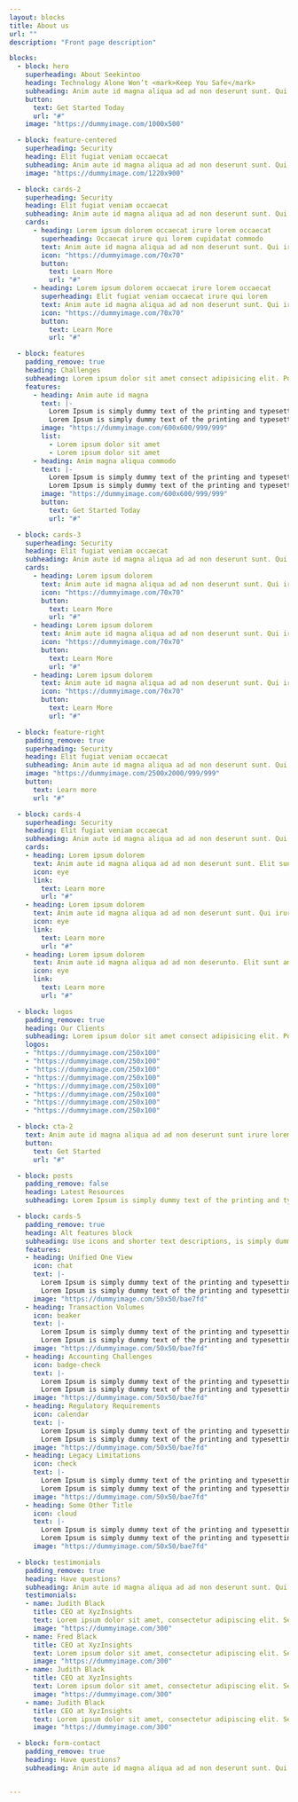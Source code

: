 ```yaml
---
layout: blocks
title: About us
url: ""
description: "Front page description"

blocks:
  - block: hero
    superheading: About Seekintoo
    heading: Technology Alone Won’t <mark>Keep You Safe</mark>
    subheading: Anim aute id magna aliqua ad ad non deserunt sunt. Qui irure qui lorem cupidatat commodo. Elit sunt amet fugiat veniam occaecat fugiat aliqua ad ad non deserunt sunt.
    button:
      text: Get Started Today
      url: "#"
    image: "https://dummyimage.com/1000x500"

  - block: feature-centered
    superheading: Security
    heading: Elit fugiat veniam occaecat
    subheading: Anim aute id magna aliqua ad ad non deserunt sunt. Qui irure qui lorem cupidatat commodo. Elit sunt amet fugiat veniam occaecat fugiat aliqua ad ad non deserunt sunt.
    image: "https://dummyimage.com/1220x900"

  - block: cards-2
    superheading: Security
    heading: Elit fugiat veniam occaecat
    subheading: Anim aute id magna aliqua ad ad non deserunt sunt. Qui irure qui lorem cupidatat commodo. Elit sunt amet fugiat veniam occaecat fugiat aliqua ad ad non deserunt sunt.
    cards:
      - heading: Lorem ipsum dolorem occaecat irure lorem occaecat
        superheading: Occaecat irure qui lorem cupidatat commodo
        text: Anim aute id magna aliqua ad ad non deserunt sunt. Qui irure qui lorem cupidatat commodo. Elit sunt amet fugiat veniam occaecat fugiat aliqua ad ad non deserunt sunt.
        icon: "https://dummyimage.com/70x70"
        button:
          text: Learn More
          url: "#"
      - heading: Lorem ipsum dolorem occaecat irure lorem occaecat
        superheading: Elit fugiat veniam occaecat irure qui lorem
        text: Anim aute id magna aliqua ad ad non deserunt sunt. Qui irure qui lorem cupidatat commodo. Elit sunt amet fugiat veniam occaecat fugiat aliqua ad ad non deserunt sunt.
        icon: "https://dummyimage.com/70x70"
        button:
          text: Learn More
          url: "#"

  - block: features
    padding_remove: true
    heading: Challenges
    subheading: Lorem ipsum dolor sit amet consect adipisicing elit. Possimus magnam voluptatum cupiditate veritatis in accusamus quisquam.
    features:
      - heading: Anim aute id magna
        text: |-
          Lorem Ipsum is simply dummy text of the printing and typesetting industry.
          Lorem Ipsum is simply dummy text of the printing and typesetting industry.
        image: "https://dummyimage.com/600x600/999/999"
        list:
          - Lorem ipsum dolor sit amet
          - Lorem ipsum dolor sit amet
      - heading: Anim magna aliqua commodo
        text: |-
          Lorem Ipsum is simply dummy text of the printing and typesetting industry.
          Lorem Ipsum is simply dummy text of the printing and typesetting industry.
        image: "https://dummyimage.com/600x600/999/999"
        button:
          text: Get Started Today
          url: "#"

  - block: cards-3
    superheading: Security
    heading: Elit fugiat veniam occaecat
    subheading: Anim aute id magna aliqua ad ad non deserunt sunt. Qui irure qui lorem cupidatat commodo. Elit sunt amet fugiat veniam occaecat fugiat aliqua ad ad non deserunt sunt.
    cards:
      - heading: Lorem ipsum dolorem
        text: Anim aute id magna aliqua ad ad non deserunt sunt. Qui irure qui lorem cupidatat commodo. Elit sunt amet fugiat veniam occaecat fugiat aliqua ad ad non deserunt sunt.
        icon: "https://dummyimage.com/70x70"
        button:
          text: Learn More
          url: "#"
      - heading: Lorem ipsum dolorem
        text: Anim aute id magna aliqua ad ad non deserunt sunt. Qui irure qui lorem cupidatat commodo. Elit sunt amet fugiat veniam occaecat fugiat aliqua ad ad non deserunt sunt.
        icon: "https://dummyimage.com/70x70"
        button:
          text: Learn More
          url: "#"
      - heading: Lorem ipsum dolorem
        text: Anim aute id magna aliqua ad ad non deserunt sunt. Qui irure qui lorem cupidatat commodo. Elit sunt amet fugiat veniam occaecat fugiat aliqua ad ad non deserunt sunt.
        icon: "https://dummyimage.com/70x70"
        button:
          text: Learn More
          url: "#"

  - block: feature-right
    padding_remove: true
    superheading: Security
    heading: Elit fugiat veniam occaecat
    subheading: Anim aute id magna aliqua ad ad non deserunt sunt. Qui irure qui lorem cupidatat commodo. Elit sunt amet fugiat veniam occaecat fugiat aliqua ad ad non deserunt sunt.
    image: "https://dummyimage.com/2500x2000/999/999"
    button:
      text: Learn more
      url: "#"

  - block: cards-4
    superheading: Security
    heading: Elit fugiat veniam occaecat
    subheading: Anim aute id magna aliqua ad ad non deserunt sunt. Qui irure qui lorem cupidatat commodo. Elit sunt amet fugiat veniam occaecat fugiat aliqua ad ad non deserunt sunt.
    cards:
    - heading: Lorem ipsum dolorem
      text: Anim aute id magna aliqua ad ad non deserunt sunt. Elit sunt amet fugiat veniam occaecat fugiat aliqua ad ad non deserunt sunt.
      icon: eye
      link:
        text: Learn more
        url: "#"
    - heading: Lorem ipsum dolorem
      text: Anim aute id magna aliqua ad ad non deserunt sunt. Qui irure qui lorem cupidatat commodo. Elit sunt amet fugiat veniam occaecat fugiat aliqua ad ad non deserunt sunt.
      icon: eye
      link:
        text: Learn more
        url: "#"
    - heading: Lorem ipsum dolorem
      text: Anim aute id magna aliqua ad ad non deserunto. Elit sunt amet fugiat veniam occaecat fugiat aliqua ad ad non deserunt sunt.
      icon: eye
      link:
        text: Learn more
        url: "#"

  - block: logos
    padding_remove: true
    heading: Our Clients
    subheading: Lorem ipsum dolor sit amet consect adipisicing elit. Possimus magnam voluptatum cupiditate veritatis in accusamus quisquam.
    logos:
    - "https://dummyimage.com/250x100"
    - "https://dummyimage.com/250x100"
    - "https://dummyimage.com/250x100"
    - "https://dummyimage.com/250x100"
    - "https://dummyimage.com/250x100"
    - "https://dummyimage.com/250x100"
    - "https://dummyimage.com/250x100"
    - "https://dummyimage.com/250x100"

  - block: cta-2
    text: Anim aute id magna aliqua ad ad non deserunt sunt irure lorem.
    button:
      text: Get Started
      url: "#"

  - block: posts
    padding_remove: false
    heading: Latest Resources
    subheading: Lorem Ipsum is simply dummy text of the printing and typesetting industry of the printing and typesetting industry

  - block: cards-5  
    padding_remove: true
    heading: Alt features block
    subheading: Use icons and shorter text descriptions, is simply dummy text of the printing and typesetting industry.
    features:
    - heading: Unified One View
      icon: chat
      text: |-
        Lorem Ipsum is simply dummy text of the printing and typesetting industry.
        Lorem Ipsum is simply dummy text of the printing and typesetting industry.
      image: "https://dummyimage.com/50x50/bae7fd"
    - heading: Transaction Volumes
      icon: beaker
      text: |-
        Lorem Ipsum is simply dummy text of the printing and typesetting industry.
        Lorem Ipsum is simply dummy text of the printing and typesetting industry.
      image: "https://dummyimage.com/50x50/bae7fd"
    - heading: Accounting Challenges
      icon: badge-check
      text: |-
        Lorem Ipsum is simply dummy text of the printing and typesetting industry.
        Lorem Ipsum is simply dummy text of the printing and typesetting industry.
      image: "https://dummyimage.com/50x50/bae7fd"
    - heading: Regulatory Requirements
      icon: calendar
      text: |-
        Lorem Ipsum is simply dummy text of the printing and typesetting industry.
        Lorem Ipsum is simply dummy text of the printing and typesetting industry.
      image: "https://dummyimage.com/50x50/bae7fd"
    - heading: Legacy Limitations
      icon: check
      text: |-
        Lorem Ipsum is simply dummy text of the printing and typesetting industry.
        Lorem Ipsum is simply dummy text of the printing and typesetting industry.
      image: "https://dummyimage.com/50x50/bae7fd"
    - heading: Some Other Title
      icon: cloud
      text: |-
        Lorem Ipsum is simply dummy text of the printing and typesetting industry.
        Lorem Ipsum is simply dummy text of the printing and typesetting industry.
      image: "https://dummyimage.com/50x50/bae7fd"

  - block: testimonials
    padding_remove: true
    heading: Have questions?
    subheading: Anim aute id magna aliqua ad ad non deserunt sunt. Qui irure qui lorem cupidatat commodo. Elit sunt amet fugiat veniam occaecat fugiat aliqua ad ad non deserunt sunt.
    testimonials:
    - name: Judith Black
      title: CEO at XyzInsights
      text: Lorem ipsum dolor sit amet, consectetur adipiscing elit. Sed urna nulla vitae laoreet augue. Amet feugiat est integer dolor auctor adipiscing nunc urna, sit.
      image: "https://dummyimage.com/300"
    - name: Fred Black
      title: CEO at XyzInsights
      text: Lorem ipsum dolor sit amet, consectetur adipiscing elit. Sed urna nulla vitae laoreet augue. Amet feugiat est integer dolor auctor adipiscing nunc urna, sit.
      image: "https://dummyimage.com/300"
    - name: Judith Black
      title: CEO at XyzInsights
      text: Lorem ipsum dolor sit amet, consectetur adipiscing elit. Sed urna nulla vitae laoreet augue. Amet feugiat est integer dolor auctor adipiscing nunc urna, sit.
      image: "https://dummyimage.com/300"
    - name: Judith Black
      title: CEO at XyzInsights
      text: Lorem ipsum dolor sit amet, consectetur adipiscing elit. Sed urna nulla vitae laoreet augue. Amet feugiat est integer dolor auctor adipiscing nunc urna, sit.
      image: "https://dummyimage.com/300"

  - block: form-contact
    padding_remove: true
    heading: Have questions?
    subheading: Anim aute id magna aliqua ad ad non deserunt sunt. Qui irure qui lorem cupidatat commodo. Elit sunt amet fugiat veniam occaecat fugiat aliqua ad ad non deserunt sunt.


---
```


